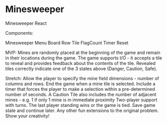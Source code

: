 # Minesweeper
Minesweeper React

Components:

Minesweeper
Menu
Board
Row
Tile
FlagCount
Timer
Reset

MVP:
Mines are randomly placed at the beginning of the game and remain in their locations during the game.
The game supports I/O - it accepts a tile to reveal and provides feedback about the contents of the tile.
Revealed tiles correctly indicate one of the 3 states above (Danger, Caution, Safe).

Stretch: 
Allow the player to specify the mine field dimensions - number of columns and rows.
End the game when a mine tile is selected.
Include a timer that forces the player to make a selection within a pre-determined number of seconds.
A Caution Tile also includes the number of adjacent mines - e.g. 1 if only 1 mine is in immediate proximity
Two-player support with turns. The last player standing wins or the game is tied.
Save game state and continue later.
Any other fun extensions to the original problem. Show your creativity!

